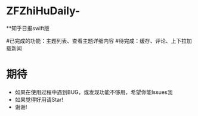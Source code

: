 # ZFZhiHuDaily-
**知乎日报swift版

#已完成的功能：主题列表、查看主题详细内容
#待完成：缓存、评论、上下拉加载新闻

# 期待
- 如果在使用过程中遇到BUG，或发现功能不够用，希望你能Issues我
- 如果觉得好用请Star!
- 谢谢!
